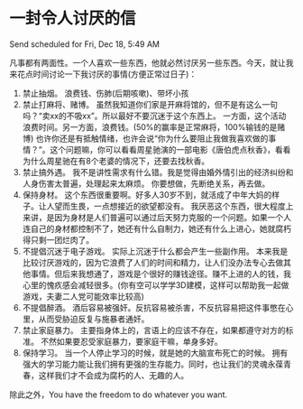 # 一封令人讨厌的信

Send scheduled for Fri, Dec 18, 5:49 AM



凡事都有两面性。一个人喜欢一些东西，他就必然讨厌另一些东西。今天，就让我来花点时间讨论一下我讨厌的事情\(方便正常过日子\)：

1. 禁止抽烟。 浪费钱、伤肺\(后期咳嗽\)、带坏小孩
2. 禁止打麻将、赌博。 虽然我知道你们家是开麻将馆的，但不是有这么一句吗？“卖xx的不吸xx”。所以最好不要沉迷于这个东西上。 一方面，这个活动浪费时间。另一方面，浪费钱。\(50%的赢率是正常麻将，100%输钱的是赌博\) 也许你还是有抵触情绪，也许会说“你为什么要阻止我做我喜欢做的事情？”。这个问题嘛，你可以看看周星驰演的一部电影《唐伯虎点秋香》，看看为什么周星驰在有8个老婆的情况下，还要去找秋香。
3. 禁止搞外遇。 我不是讲性需求有什么错。我是觉得由婚外情引出的经济纠纷和人身伤害太普遍，处理起来太麻烦。 你要想做，先断绝关系，再去做。
4. 保持身材。 这个东西很重要啊。好多人30岁不到，就活成了中年大妈的样子。让人望而生畏，一点想接近的欲望都没有。 我厌恶这个东西，很大程度上来讲，是因为身材是人们普遍可以通过后天努力克服的一个问题。如果一个人连自己的身材都控制不了，她还有什么自制力，她还有什么上进心，她就腐朽得只剩一团烂肉了。
5. 不提倡沉迷于电子游戏。 实际上沉迷于什么都会产生一些副作用。 本来我是比较讨厌游戏的，因为它浪费了人们的时间和精力，让人们没办法专心去做其他事情。但后来我想通了，游戏是个很好的赚钱途径。赚不上进的人的钱，我心里的愧疚感会减轻很多。\(你有空可以学学3D建模，这样可以帮助我一起做游戏，夫妻二人党可能效率比较高\)
6. 不提倡醉酒。 酒后容易被强奸。反抗容易被杀害，不反抗容易把这件事憋在心里，从而受胁迫反复与施暴者通奸。
7. 禁止家庭暴力。 主要指身体上的，言语上的应该不存在，如果都遵守对方的标准。 不然如果要忍受家庭暴力，要家庭干嘛，单身多好。
8. 保持学习。 当一个人停止学习的时候，就是她的大脑宣布死亡的时候。 拥有强大的学习能力能让我们拥有更强的生存能力。同时，也让我们的灵魂永葆青春，这样我们才不会成为腐朽的人、无趣的人。

除此之外，You have the freedom to do whatever you want.

